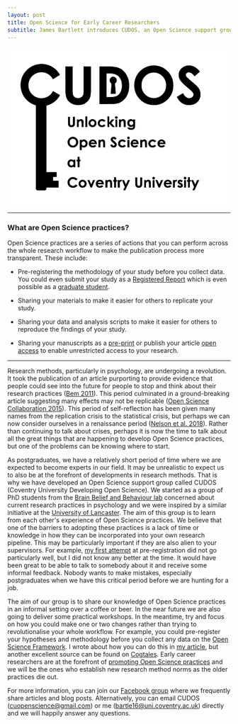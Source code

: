 ```yaml
---
layout: post
title: Open Science for Early Career Researchers
subtitle: James Bartlett introduces CUDOS, an Open Science support group. 
---
```


![CUDOS](img/CUDOS-logo.png)

___

### What are Open Science practices? 

Open Science practices are a series of actions that you can perform across the whole research workflow to make the publication process more transparent. These include:

- Pre-registering the methodology of your study before you collect data. You could even submit your study as a [Registered Report](https://cos.io/rr/) which is even possible as a [graduate student](http://blog.efpsa.org/2016/09/09/publishing-a-registered-report-as-a-postgraduate-researcher/). 

- Sharing your materials to make it easier for others to replicate your study. 

- Sharing your data and analysis scripts to make it easier for others to reproduce the findings of your study. 

- Sharing your manuscripts as a [pre-print](http://blog.psyarxiv.com/about-psyarxiv/) or publish your article [open access](http://libguides.coventry.ac.uk/rsp/openaccess) to enable unrestricted access to your research. 

___

Research methods, particularly in psychology, are undergoing a revolution. It took the publication of an article purporting to provide evidence that people could see into the future for people to stop and think about their research practices ([Bem 2011](https://www.ncbi.nlm.nih.gov/pubmed/21280961)). This period culminated in a ground-breaking article suggesting many effects may not be replicable ([Open Science Collaboration 2015](http://science.sciencemag.org/content/349/6251/aac4716)). This period of self-reflection has been given many names from the replication crisis to the statistical crisis, but perhaps we can now consider ourselves in a renaissance period ([Nelson et al. 2018](http://www.annualreviews.org/doi/abs/10.1146/annurev-psych-122216-011836)). Rather than continuing to talk about crises, perhaps it is now the time to talk about all the great things that are happening to develop Open Science practices, but one of the problems can be knowing where to start.

As postgraduates, we have a relatively short period of time where we are expected to become experts in our field. It may be unrealistic to expect us to also be at the forefront of developments in research methods. That is why we have developed an Open Science support group called CUDOS (Coventry University Developing Open Science). We started as a group of PhD students from the [Brain Belief and Behaviour lab](http://www.coventry.ac.uk/research/areas-of-research/advances-in-behavioural-science/brain-belief-and-behaviour-research/) concerned about current research practices in psychology and we were inspired by a similar initiative at the [University of Lancaster](http://www.lancaster.ac.uk/psychology/research/open-science/). The aim of this group is to learn from each other's experience of Open Science practices. We believe that one of the barriers to adopting these practices is a lack of time or knowledge in how they can be incorporated into your own research pipeline. This may be particularly important if they are also alien to your supervisors. For example, [my first attempt](https://bartlettje.github.io/BartlettJE.github.io/2017-03-29-effective-preregistration/) at pre-registration did not go particularly well, but I did not know any better at the time. It would have been great to be able to talk to somebody about it and receive some informal feedback. Nobody wants to make mistakes, especially postgraduates when we have this critical period before we are hunting for a job.  

The aim of our group is to share our knowledge of Open Science practices in an informal setting over a coffee or beer. In the near future we are also going to deliver some practical workshops. In the meantime, try and focus on how you could make one or two changes rather than trying to revolutionalise your whole workflow. For example, you could pre-register your hypotheses and methodology before you collect any data on the [Open Science Framework](https://osf.io/). I wrote about how you can do this in [my article](https://bartlettje.github.io/BartlettJE.github.io/2017-03-29-effective-preregistration/), but another excellent source can be found on [Cogtales](https://cogtales.wordpress.com/2016/04/01/preregistration-its-actually-a-really-good-idea/). Early career researchers are at the forefront of [promoting Open Science practices](https://www.ncbi.nlm.nih.gov/pmc/articles/PMC5688730/) and we will be the ones who establish new research method norms as the older practices die out.

For more information, you can join our [Facebook group](https://www.facebook.com/groups/165435830724121/) where we frequently share articles and blog posts. Alternatively, you can email CUDOS (cuopenscience@gmail.com) or me (bartle16@uni.coventry.ac.uk) directly and we will happily answer any questions. 
